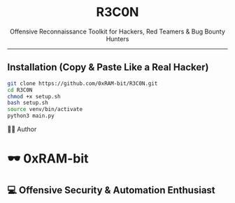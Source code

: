 <h1 align="center">
   R3C0N 
</h1>

<p align="center">
  Offensive Reconnaissance Toolkit for Hackers, Red Teamers & Bug Bounty Hunters 
</p>

---

##   Installation (Copy & Paste Like a Real Hacker)

```bash
git clone https://github.com/0xRAM-bit/R3C0N.git
cd R3C0N
chmod +x setup.sh
bash setup.sh
source venv/bin/activate
python3 main.py
```

👨‍💻 Author

   # 🕶️ 0xRAM-bit
   ## 💻 Offensive Security & Automation Enthusiast
